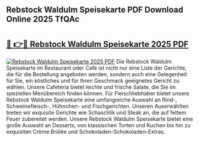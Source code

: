 ## Rebstock Waldulm Speisekarte PDF Download Online 2025 TfQAc

# <h2><a href="http://gcbvtc.nevu.top/?p=Rebstock+Waldulm+Speisekarte">🔗 👉🔴 Rebstock Waldulm Speisekarte 2025 PDF</a></h2>

[![Rebstock Waldulm Speisekarte 2025 PDF](https://i.imgur.com/dBaPXMq.png)](http://gcbvtc.nevu.top/?p=Rebstock+Waldulm+Speisekarte)
Die Rebstock Waldulm Speisekarte im Restaurant oder Café ist nicht nur eine Liste der Gerichte, die für die Bestellung angeboten werden, sondern auch eine Gelegenheit für Sie, ein köstliches und für Ihren Geschmack geeignetes Gericht zu wählen. Unsere Cafeteria bietet leichte und frische Salate, die Sie im speziellen Menübereich finden können. Für Fleischliebhaber bietet unsere Rebstock Waldulm Speisekarte eine umfangreiche Auswahl an Rind-, Schweinefleisch-, Hühnchen- und Fischgerichten. Unseren Auserwählten bieten wir exquisite Gerichte wie Schaschlik und Steak an, die auf fettem Feuer zubereitet werden. Unsere Rebstock Waldulm Speisekarte bietet eine große Auswahl an Desserts, von klassischen Torten und Kuchen bis hin zu exquisiten Crème Brûlée und Schokoladen-Schokoladen-Extras.
